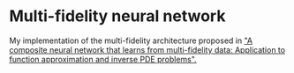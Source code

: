 # Multi-fidelity neural network
My implementation of the multi-fidelity architecture proposed in ["A composite neural network that learns from multi-fidelity data: Application to function approximation and inverse PDE problems".](https://doi.org/10.1016/j.jcp.2019.109020)
